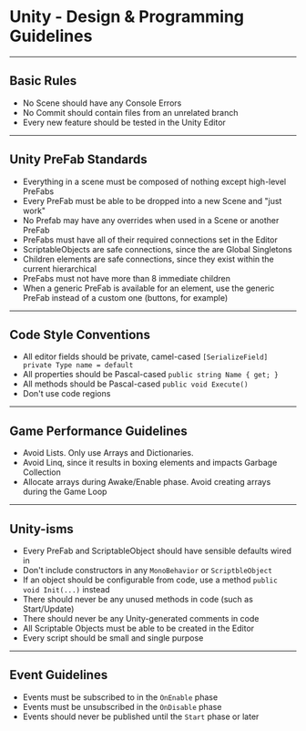 # Unity - Design & Programming Guidelines

----

## Basic Rules

- No Scene should have any Console Errors
- No Commit should contain files from an unrelated branch
- Every new feature should be tested in the Unity Editor

----

## Unity PreFab Standards

- Everything in a scene must be composed of nothing except high-level PreFabs
- Every PreFab must be able to be dropped into a new Scene and "just work"
- No Prefab may have any overrides when used in a Scene or another PreFab
- PreFabs must have all of their required connections set in the Editor
- ScriptableObjects are safe connections, since the are Global Singletons
- Children elements are safe connections, since they exist within the current hierarchical 
- PreFabs must not have more than 8 immediate children
- When a generic PreFab is available for an element, use the generic PreFab instead of a custom one (buttons, for example)

----

## Code Style Conventions

- All editor fields should be private, camel-cased `[SerializeField] private Type name = default`
- All properties should be Pascal-cased `public string Name { get; }`
- All methods should be Pascal-cased `public void Execute()`
- Don't use code regions

----

## Game Performance Guidelines

- Avoid Lists. Only use Arrays and Dictionaries.
- Avoid Linq, since it results in boxing elements and impacts Garbage Collection
- Allocate arrays during Awake/Enable phase. Avoid creating arrays during the Game Loop

----

## Unity-isms

- Every PreFab and ScriptableObject should have sensible defaults wired in
- Don't include constructors in any `MonoBehavior` or `ScriptbleObject`
- If an object should be configurable from code, use a method `public void Init(...)` instead
- There should never be any unused methods in code (such as Start/Update)
- There should never be any Unity-generated comments in code
- All Scriptable Objects must be able to be created in the Editor
- Every script should be small and single purpose

----

## Event Guidelines

- Events must be subscribed to in the `OnEnable` phase
- Events must be unsubscribed in the `OnDisable` phase
- Events should never be published until the `Start` phase or later
